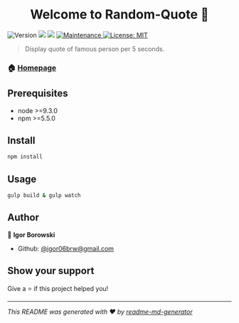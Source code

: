 <h1 align="center">Welcome to Random-Quote 👋</h1>
<p>
  <img alt="Version" src="https://img.shields.io/badge/version-1.0.0-blue.svg?cacheSeconds=2592000" />
  <img src="https://img.shields.io/badge/node-%3E%3D9.3.0-blue.svg" />
  <img src="https://img.shields.io/badge/npm-%3E%3D5.5.0-blue.svg" />
  <a href="https://github.com/kefranabg/readme-md-generator/graphs/commit-activity" target="_blank">
    <img alt="Maintenance" src="https://img.shields.io/badge/Maintained%3F-yes-green.svg" />
  </a>
  <a href="#" target="_blank">
    <img alt="License: MIT" src="https://img.shields.io/github/license/igor06brw@gmail.com/Random-Quote" />
  </a>
</p>

> Display quote of famous person per 5 seconds.

### 🏠 [Homepage](https://github.com/igor06brw/Random-Quote#readme)

## Prerequisites

- node >=9.3.0
- npm >=5.5.0

## Install

```sh
npm install
```

## Usage

```sh
gulp build & gulp watch
```

## Author

👤 **Igor Borowski**

* Github: [@igor06brw@gmail.com](https://github.com/igor06brw)

## Show your support

Give a ⭐️ if this project helped you!

***
_This README was generated with ❤️ by [readme-md-generator](https://github.com/kefranabg/readme-md-generator)_